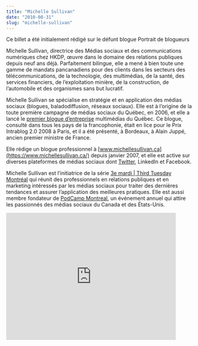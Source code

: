 ```yaml
---
title: "Michelle Sullivan"
date: "2010-08-31"
slug: "michelle-sullivan"
---
```


Ce billet a été initialement rédigé sur le défunt blogue Portrait de blogueurs

Michelle Sullivan, directrice des Médias sociaux et des communications numériques chez HKDP, œuvre dans le domaine des relations publiques depuis neuf ans déjà. Parfaitement bilingue, elle a mené à bien toute une gamme de mandats pancanadiens pour des clients dans les secteurs des télécommunications, de la technologie, des multimédias, de la santé, des services financiers, de l’exploitation minière, de la construction, de l’automobile et des organismes sans but lucratif.

Michelle Sullivan se spécialise en stratégie et en application des médias sociaux (blogues, baladodiffusion, réseaux sociaux). Elle est à l’origine de la toute première campagne de médias sociaux du Québec, en 2006, et elle a lancé le [premier blogue d’entreprise](https://www.moissonmontreal.org/blog) multimédias du Québec. Ce blogue, consulté dans tous les pays de la francophonie, était en lice pour le Prix Intrablog 2.0 2008 à Paris, et il a été présenté, à Bordeaux, à Alain Juppé, ancien premier ministre de France.

Elle rédige un blogue professionnel à [www.michellesullivan.ca](https://www.michellesullivan.ca/) depuis janvier 2007, et elle est active sur diverses plateformes de médias sociaux dont [Twitter](https://twitter.com/msullivan), LinkedIn et Facebook.

Michelle Sullivan est l’initiatrice de la série [3e mardi | Third Tuesday Montréal](https://3mardithirdtuesday.com/) qui réunit des professionnels en relations publiques et en marketing intéressés par les médias sociaux pour traiter des dernières tendances et assurer l’application des meilleures pratiques. Elle est aussi membre fondateur de [PodCamp Montreal](https://podcampmontreal.org/), un événement annuel qui attire les passionnés des médias sociaux du Canada et des États-Unis.

<iframe width="459" height="344" src="https://www.youtube.com/embed/SGl7KTRcA_4?feature=oembed" frameborder="0" allowfullscreen></iframe>
